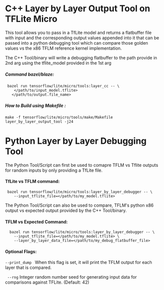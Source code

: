 # C++ Layer by Layer Output Tool on TFLite Micro

This tool allows you to pass in a TfLite model and returns a flatbuffer file
with input and the corresponding output values appended into it that can be
passed into a python debugging tool which can compare those golden values vs
the x86 TFLM reference kernel implementation.

The C++ Tool/binary will write a debugging flatbuffer to the path provide in
2nd arg using the tflite_model provided in the 1st arg 

##### Command bazel/blaze:

```
 bazel run tensorflow/lite/micro/tools:layer_cc -- \
    </path/to/input_model.tflite>
   </path/to/output.file_name>
```

##### How to Build using Makefile :

```
make -f tensorflow/lite/micro/tools/make/Makefile layer_by_layer_output_tool -j24
```

# Python Layer by Layer Debugging Tool 

The Python Tool/Script can first be used to comapre TFLM vs Tflite outputs for
random inputs by only providing a TfLite file.

#### TfLite vs TFLM command:
``` 
 bazel run tensorflow/lite/micro/tools:layer_by_layer_debugger -- \
    --input_tflite_file=</path/to/my_model.tflite>
```

The Python Tool/Script can also be used to compare, TFLM's python x86 output
vs expected output provided by the C++ Tool/binary.

#### TFLM vs Expected Command:
``` 
  bazel run tensorflow/lite/micro/tools:layer_by_layer_debugger -- \
    --input_tflite_file=</path/to/my_model.tflite> \
    --layer_by_layer_data_file=</path/to/my_debug_flatbuffer_file>
```

#### Optional Flags:
 ` --print_dump  `
When this flag is set, it will print the TFLM output for each layer that is
compared.

 ` --rng`
Integer random number seed for generating input data for comparisons against TFLite. (Default: 42)
